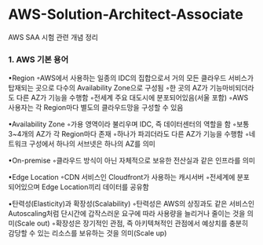 # AWS-Solution-Architect-Associate
AWS SAA 시험 관련 개념 정리

### 1. AWS 기본 용어
•Region
 ◦AWS에서 사용하는 일종의 IDC의 집합으로서 거의 모든 클라우드 서비스가 탑재되는 곳으로 다수의 Availability Zone으로 구성됨
 ◦한 곳의 AZ가 기능마비되더라도 다른 AZ가 기능을 수행함
 ◦전세계 주요 대도시에 분포되어있음(서울 포함)
 ◦AWS 사용자는 각 Region마다 별도의 클라우드망을 구성할 수 있음

•Availability Zone
 ◦가용 영역이라 불리우며 IDC, 즉 데이터센터의 역할을 함
 ◦보통 3~4개의 AZ가 각 Region마다 존재
 ◦하나가 파괴더라도 다른 AZ가 기능을 수행함
 ◦네트워크 구성에서 하나의 서브넷은 하나의 AZ를 의미

•On-premise
 ◦클라우드 방식이 아닌 자체적으로 보유한 전산실과 같은 인프라를 의미

•Edge Location
 ◦CDN 서비스인 Cloudfront가 사용하는 캐시서버
 ◦전세계에 분포되어있으며 Edge Location끼리 데이터를 공유함

•탄력성(Elasticity)과 확장성(Scalability)
 ◦탄력성은 AWS의 상징과도 같은 서비스인 Autoscaling처럼 단시간에 갑작스러운 요구에 따라 사용량을 늘리거나 줄이는 것을 의미(Scale out)
 ◦확장성은 장기적인 관점, 즉 아키텍쳐적인 관점에서 예상치를 충분히 감당할 수 있는 리소스를 보유하는 것을 의미(Scale up)

